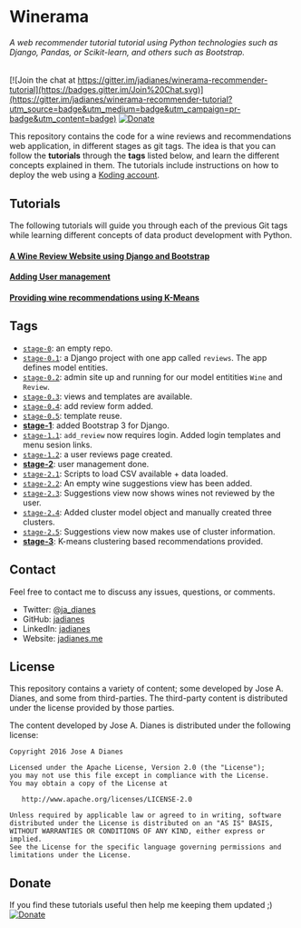 # Winerama  
###### A web recommender tutorial tutorial using Python technologies such as Django, Pandas, or Scikit-learn, and others such as Bootstrap.

[![Join the chat at https://gitter.im/jadianes/winerama-recommender-tutorial](https://badges.gitter.im/Join%20Chat.svg)](https://gitter.im/jadianes/winerama-recommender-tutorial?utm_source=badge&utm_medium=badge&utm_campaign=pr-badge&utm_content=badge)
[![Donate](https://img.shields.io/badge/Donate-PayPal-green.svg)](https://www.paypal.com/cgi-bin/webscr?cmd=_s-xclick&hosted_button_id=EJ54869W5H3KJ)   

This repository contains the code for a wine reviews and recommendations web application, in different stages as git tags. The idea is that you can follow the **tutorials** through the **tags** listed below, and learn the different concepts explained in them. The tutorials include instructions on how to deploy the web using a [Koding account](https://koding.com/).     

## Tutorials  

The following tutorials will guide you through each of the previous Git tags while learning different 
concepts of data product development with Python.  

#### [A Wine Review Website using Django and Bootstrap](https://github.com/jadianes/winerama-recommender-tutorial/blob/master/tutorials/tutorial_1.md)  

#### [Adding User management](https://github.com/jadianes/winerama-recommender-tutorial/blob/master/tutorials/tutorial_2.md)  

#### [Providing wine recommendations using K-Means](https://github.com/jadianes/winerama-recommender-tutorial/blob/master/tutorials/tutorial_3.md)  

## Tags

- [`stage-0`](https://github.com/jadianes/winerama-recommender-tutorial/tree/stage-0): an empty repo.  
- [`stage-0.1`](https://github.com/jadianes/winerama-recommender-tutorial/tree/stage-0.1): a Django project with one app called `reviews`. The app defines model entities.  
- [`stage-0.2`](https://github.com/jadianes/winerama-recommender-tutorial/tree/stage-0.2): admin site up and running for our model entitities `Wine` and `Review`.  
- [`stage-0.3`](https://github.com/jadianes/winerama-recommender-tutorial/tree/stage-0.3): views and templates are available.  
- [`stage-0.4`](https://github.com/jadianes/winerama-recommender-tutorial/tree/stage-0.4): add review form added.  
- [`stage-0.5`](https://github.com/jadianes/winerama-recommender-tutorial/tree/stage-0.5): template reuse.  
- [**stage-1**](https://github.com/jadianes/winerama-recommender-tutorial/tree/stage-1): added Bootstrap 3 for Django.  
- [`stage-1.1`](https://github.com/jadianes/winerama-recommender-tutorial/tree/stage-1.1): `add_review` now requires login. Added login templates and menu sesion links.   
- [`stage-1.2`](https://github.com/jadianes/winerama-recommender-tutorial/tree/stage-1.2): a user reviews page created.  
- [**stage-2**](https://github.com/jadianes/winerama-recommender-tutorial/tree/stage-2): user management done.  
- [`stage-2.1`](https://github.com/jadianes/winerama-recommender-tutorial/tree/stage-2.1): Scripts to load CSV available + data loaded.  
- [`stage-2.2`](https://github.com/jadianes/winerama-recommender-tutorial/tree/stage-2.2): An empty wine suggestions view has been added.  
- [`stage-2.3`](https://github.com/jadianes/winerama-recommender-tutorial/tree/stage-2.3): Suggestions view now shows wines not reviewed by the user.  
- [`stage-2.4`](https://github.com/jadianes/winerama-recommender-tutorial/tree/stage-2.4): Added cluster model object and manually created three clusters.  
- [`stage-2.5`](https://github.com/jadianes/winerama-recommender-tutorial/tree/stage-2.5): Suggestions view now makes use of cluster information.  
- [**stage-3**](https://github.com/jadianes/winerama-recommender-tutorial/tree/stage-3): K-means clustering based recommendations provided.  

## Contact  

Feel free to contact me to discuss any issues, questions, or comments.

* Twitter: [@ja_dianes](https://twitter.com/ja_dianes)
* GitHub: [jadianes](https://github.com/jadianes)
* LinkedIn: [jadianes](https://www.linkedin.com/in/jadianes)
* Website: [jadianes.me](http://jadianes.me)

## License

This repository contains a variety of content; some developed by Jose A. Dianes, and some from third-parties.  The third-party content is distributed under the license provided by those parties.

The content developed by Jose A. Dianes is distributed under the following license:

    Copyright 2016 Jose A Dianes

    Licensed under the Apache License, Version 2.0 (the "License");
    you may not use this file except in compliance with the License.
    You may obtain a copy of the License at

       http://www.apache.org/licenses/LICENSE-2.0

    Unless required by applicable law or agreed to in writing, software
    distributed under the License is distributed on an "AS IS" BASIS,
    WITHOUT WARRANTIES OR CONDITIONS OF ANY KIND, either express or implied.
    See the License for the specific language governing permissions and
    limitations under the License.

## Donate  

If you find these tutorials useful then help me keeping them updated ;)  
[![Donate](https://img.shields.io/badge/Donate-PayPal-green.svg)](https://www.paypal.com/cgi-bin/webscr?cmd=_s-xclick&hosted_button_id=EJ54869W5H3KJ)  

